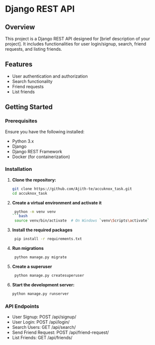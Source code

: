 # Django REST API

## Overview

This project is a Django REST API designed for [brief description of your project]. It includes functionalities for user login/signup, search, friend requests, and listing friends.

## Features

- User authentication and authorization
- Search functionality
- Friend requests
- List friends

## Getting Started

### Prerequisites

Ensure you have the following installed:

- Python 3.x
- Django
- Django REST Framework
- Docker (for containerization)

### Installation

1. **Clone the repository:**
   ```bash
   git clone https://github.com/Ajith-te/accuknox_task.git
   cd accuknox_task


2. **Create a virtual environment and activate it**
   ```bash
    python -m venv venv
   ```bash
    source venv/bin/activate  # On Windows `venv\Scripts\activate`


4. **Install the required packages**
   ```bash
    pip install -r requirements.txt


6. **Run migrations**
   ```bash
    python manage.py migrate

   
8. **Create a superuser**
   ```bash
    python manage.py createsuperuser


10. **Start the development server:**
    ```bash
    python manage.py runserver


### API Endpoints

 - User Signup: POST /api/signup/
 - User Login: POST /api/login/
 - Search Users: GET /api/search/
 - Send Friend Request: POST /api/friend-request/
 - List Friends: GET /api/friends/
